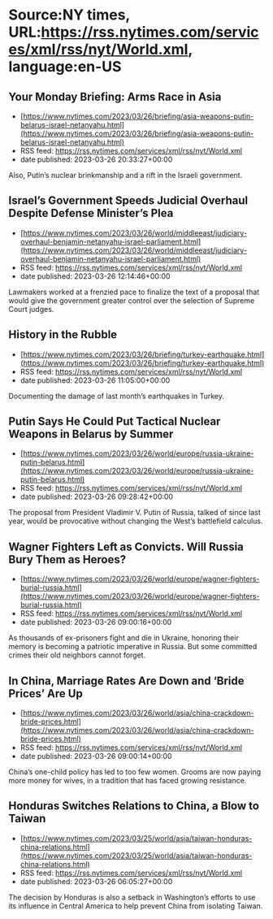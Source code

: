 # Source:NY times, URL:https://rss.nytimes.com/services/xml/rss/nyt/World.xml, language:en-US

## Your Monday Briefing: Arms Race in Asia
 - [https://www.nytimes.com/2023/03/26/briefing/asia-weapons-putin-belarus-israel-netanyahu.html](https://www.nytimes.com/2023/03/26/briefing/asia-weapons-putin-belarus-israel-netanyahu.html)
 - RSS feed: https://rss.nytimes.com/services/xml/rss/nyt/World.xml
 - date published: 2023-03-26 20:33:27+00:00

Also, Putin’s nuclear brinkmanship and a rift in the Israeli government.

## Israel’s Government Speeds Judicial Overhaul Despite Defense Minister’s Plea
 - [https://www.nytimes.com/2023/03/26/world/middleeast/judiciary-overhaul-benjamin-netanyahu-israel-parliament.html](https://www.nytimes.com/2023/03/26/world/middleeast/judiciary-overhaul-benjamin-netanyahu-israel-parliament.html)
 - RSS feed: https://rss.nytimes.com/services/xml/rss/nyt/World.xml
 - date published: 2023-03-26 12:14:46+00:00

Lawmakers worked at a frenzied pace to finalize the text of a proposal that would give the government greater control over the selection of Supreme Court judges.

## History in the Rubble
 - [https://www.nytimes.com/2023/03/26/briefing/turkey-earthquake.html](https://www.nytimes.com/2023/03/26/briefing/turkey-earthquake.html)
 - RSS feed: https://rss.nytimes.com/services/xml/rss/nyt/World.xml
 - date published: 2023-03-26 11:05:00+00:00

Documenting the damage of last month’s earthquakes in Turkey.

## Putin Says He Could Put Tactical Nuclear Weapons in Belarus by Summer
 - [https://www.nytimes.com/2023/03/26/world/europe/russia-ukraine-putin-belarus.html](https://www.nytimes.com/2023/03/26/world/europe/russia-ukraine-putin-belarus.html)
 - RSS feed: https://rss.nytimes.com/services/xml/rss/nyt/World.xml
 - date published: 2023-03-26 09:28:42+00:00

The proposal from President Vladimir V. Putin of Russia, talked of since last year, would be provocative without changing the West’s battlefield calculus.

## Wagner Fighters Left as Convicts. Will Russia Bury Them as Heroes?
 - [https://www.nytimes.com/2023/03/26/world/europe/wagner-fighters-burial-russia.html](https://www.nytimes.com/2023/03/26/world/europe/wagner-fighters-burial-russia.html)
 - RSS feed: https://rss.nytimes.com/services/xml/rss/nyt/World.xml
 - date published: 2023-03-26 09:00:16+00:00

As thousands of ex-prisoners fight and die in Ukraine, honoring their memory is becoming a patriotic imperative in Russia. But some committed crimes their old neighbors cannot forget.

## In China, Marriage Rates Are Down and ‘Bride Prices’ Are Up
 - [https://www.nytimes.com/2023/03/26/world/asia/china-crackdown-bride-prices.html](https://www.nytimes.com/2023/03/26/world/asia/china-crackdown-bride-prices.html)
 - RSS feed: https://rss.nytimes.com/services/xml/rss/nyt/World.xml
 - date published: 2023-03-26 09:00:14+00:00

China’s one-child policy has led to too few women. Grooms are now paying more money for wives, in a tradition that has faced growing resistance.

## Honduras Switches Relations to China, a Blow to Taiwan
 - [https://www.nytimes.com/2023/03/25/world/asia/taiwan-honduras-china-relations.html](https://www.nytimes.com/2023/03/25/world/asia/taiwan-honduras-china-relations.html)
 - RSS feed: https://rss.nytimes.com/services/xml/rss/nyt/World.xml
 - date published: 2023-03-26 06:05:27+00:00

The decision by Honduras is also a setback in Washington’s efforts to use its influence in Central America to help prevent China from isolating Taiwan.

